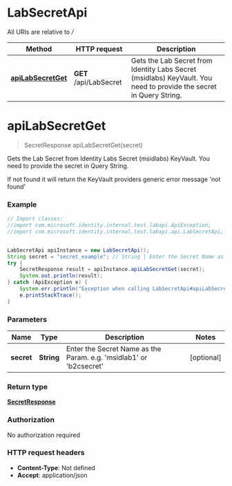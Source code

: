 # LabSecretApi

All URIs are relative to */*

Method | HTTP request | Description
------------- | ------------- | -------------
[**apiLabSecretGet**](LabSecretApi.md#apiLabSecretGet) | **GET** /api/LabSecret | Gets the Lab Secret from Identity Labs Secret (msidlabs) KeyVault.   You need to provide the secret in Query String.

<a name="apiLabSecretGet"></a>
# **apiLabSecretGet**
> SecretResponse apiLabSecretGet(secret)

Gets the Lab Secret from Identity Labs Secret (msidlabs) KeyVault.   You need to provide the secret in Query String.

If not found it will return the KeyVault providers generic error message &#x27;not found&#x27;

### Example
```java
// Import classes:
//import com.microsoft.identity.internal.test.labapi.ApiException;
//import com.microsoft.identity.internal.test.labapi.api.LabSecretApi;


LabSecretApi apiInstance = new LabSecretApi();
String secret = "secret_example"; // String | Enter the Secret Name as the Param. e.g. 'msidlab1' or 'b2csecret'
try {
    SecretResponse result = apiInstance.apiLabSecretGet(secret);
    System.out.println(result);
} catch (ApiException e) {
    System.err.println("Exception when calling LabSecretApi#apiLabSecretGet");
    e.printStackTrace();
}
```

### Parameters

Name | Type | Description  | Notes
------------- | ------------- | ------------- | -------------
 **secret** | **String**| Enter the Secret Name as the Param. e.g. &#x27;msidlab1&#x27; or &#x27;b2csecret&#x27; | [optional]

### Return type

[**SecretResponse**](SecretResponse.md)

### Authorization

No authorization required

### HTTP request headers

 - **Content-Type**: Not defined
 - **Accept**: application/json


